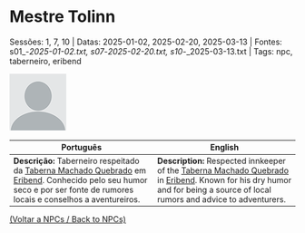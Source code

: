 
# Mestre Tolinn

Sessões: 1, 7, 10 | Datas: 2025-01-02, 2025-02-20, 2025-03-13 | Fontes: s01_-_2025-01-02.txt, s07_-_2025-02-20.txt, s10_-_2025-03-13.txt | Tags: npc, taberneiro, eribend

![Mestre Tolinn](blank.png)

| Português | English |
|-----------|---------|
| **Descrição:** Taberneiro respeitado da [Taberna Machado Quebrado](taberna_machado_quebrado.md) em [Eribend](eribend.md). Conhecido pelo seu humor seco e por ser fonte de rumores locais e conselhos a aventureiros. | **Description:** Respected innkeeper of the [Taberna Machado Quebrado](taberna_machado_quebrado.md) in [Eribend](eribend.md). Known for his dry humor and for being a source of local rumors and advice to adventurers. |

[(Voltar a NPCs / Back to NPCs)](npcs_list.md)  

